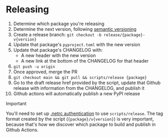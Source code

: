 # Releasing

1. Determine which package you're releasing
2. Determine the next version, following [semantic versioning](https://semver.org/)
3. Create a release branch: `git checkout -b release/{package}-v{version}`
4. Update that package's `pyproject.toml` with the new version
5. Update that package's CHANGELOG with:
   - A new header with the new version
   - A new link at the bottom of the CHANGELOG for that header
6. `git push -u origin`
7. Once approved, merge the PR
8. `git checkout main && git pull && scripts/release {package}`
9. Go to the draft release href provided by the script, update that Github release with information from the CHANGELOG, and publish it
10. Github actions will automatically publish a new PyPI release

> [!IMPORTANT]
> You'll need to set up [.netrc authentication](https://pygithub.readthedocs.io/en/stable/examples/Authentication.html#netrc-authentication) to use `scripts/release`.
> The tag format created by the script (`{package}/v{version}`) is very important, because that's how we discover which package to build and publish in Github Actions.
